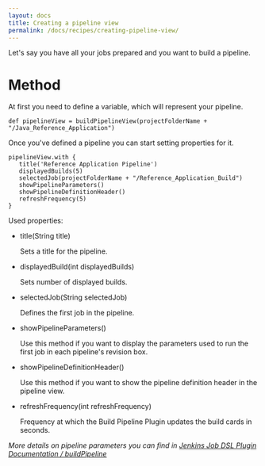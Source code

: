 ```yaml
---
layout: docs
title: Creating a pipeline view
permalink: /docs/recipes/creating-pipeline-view/
---
```


Let's say you have all your jobs prepared and you want to build a pipeline.

# Method

At first you need to define a variable, which will represent your pipeline.

```
def pipelineView = buildPipelineView(projectFolderName + "/Java_Reference_Application")
```

Once you've defined a pipeline you can start setting properties for it.

```
pipelineView.with {
   title('Reference Application Pipeline')
   displayedBuilds(5)
   selectedJob(projectFolderName + "/Reference_Application_Build")
   showPipelineParameters()
   showPipelineDefinitionHeader()
   refreshFrequency(5)
}
```

Used properties:

* title(String title)

  Sets a title for the pipeline.

* displayedBuild(int displayedBuilds)
  
  Sets number of displayed builds.
  
* selectedJob(String selectedJob)
  
  Defines the first job in the pipeline. 

* showPipelineParameters()
  
  Use this method if you want to display the parameters used to run the first job in each pipeline's revision box.
  
* showPipelineDefinitionHeader()

  Use this method if you want to show the pipeline definition header in the pipeline view.
  
* refreshFrequency(int refreshFrequency)

  Frequency at which the Build Pipeline Plugin updates the build cards in seconds.
  
_More details on pipeline parameters you can find in [Jenkins Job DSL Plugin Documentation / buildPipeline](https://jenkinsci.github.io/job-dsl-plugin/#method/javaposse.jobdsl.dsl.views.NestedViewsContext.buildPipelineView)_






